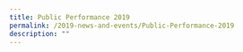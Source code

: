 ```yaml
---
title: Public Performance 2019
permalink: /2019-news-and-events/Public-Performance-2019
description: ""
---
```

